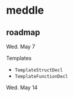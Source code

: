 # meddle

## roadmap

Wed. May 7

Templates
- `TemplateStructDecl`
- `TemplateFunctionDecl`

Wed. May 14

